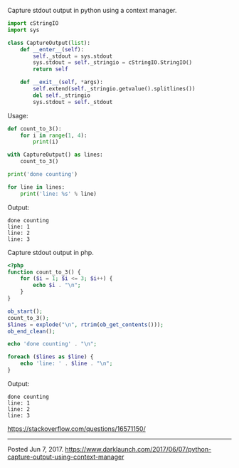 Capture stdout output in python using a context manager.

```python
import cStringIO
import sys

class CaptureOutput(list):
    def __enter__(self):
        self._stdout = sys.stdout
        sys.stdout = self._stringio = cStringIO.StringIO()
        return self

    def __exit__(self, *args):
        self.extend(self._stringio.getvalue().splitlines())
        del self._stringio
        sys.stdout = self._stdout
```

Usage:

```python
def count_to_3():
    for i in range(1, 4):
        print(i)

with CaptureOutput() as lines:
    count_to_3()

print('done counting')

for line in lines:
    print('line: %s' % line)
```

Output:

```
done counting
line: 1
line: 2
line: 3
```

Capture stdout output in php.

```php
<?php
function count_to_3() {
    for ($i = 1; $i <= 3; $i++) {
        echo $i . "\n";
    }
}

ob_start();
count_to_3();
$lines = explode("\n", rtrim(ob_get_contents()));
ob_end_clean();

echo 'done counting' . "\n";

foreach ($lines as $line) {
    echo 'line: ' . $line . "\n";
}
```

Output:

```
done counting
line: 1
line: 2
line: 3
```

https://stackoverflow.com/questions/16571150/

---

Posted Jun 7, 2017.
https://www.darklaunch.com/2017/06/07/python-capture-output-using-context-manager